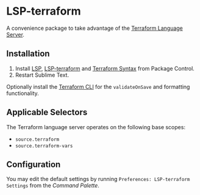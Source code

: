 # LSP-terraform

A convenience package to take advantage of the [Terraform Language Server](https://github.com/hashicorp/terraform-ls).

## Installation

1. Install [LSP](https://packagecontrol.io/packages/LSP), [LSP-terraform](https://packagecontrol.io/packages/LSP-terraform) and [Terraform Syntax](https://packagecontrol.io/packages/Terraform) from Package Control.
2. Restart Sublime Text.

Optionally install the [Terraform CLI](https://learn.hashicorp.com/tutorials/terraform/install-cli) for the `validateOnSave` and formatting functionality.

## Applicable Selectors

The Terraform language server operates on the following base scopes:

- `source.terraform`
- `source.terraform-vars`

## Configuration

You may edit the default settings by running `Preferences: LSP-terraform Settings` from the _Command Palette_.
